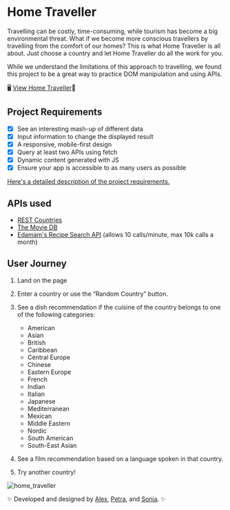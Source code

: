 # Home Traveller 
Travelling can be costly, time-consuming, while tourism has become a big environmental threat. What if we become more conscious travellers by travelling from the comfort of our homes? This is what Home Traveller is all about. Just choose a country and let Home Traveller do all the work for you. 

While we understand the limitations of this approach to travelling, we found this project to be a great way to practice DOM manipulation and using APIs.

🖥️ [View Home Traveller](https://alternadiva.github.io/Home-Traveller-Project/)🧳

## Project Requirements 
- [x] See an interesting mash-up of different data
- [x] Input information to change the displayed result
- [x] A responsive, mobile-first design
- [x] Query at least two APIs using fetch
- [x] Dynamic content generated with JS
- [x] Ensure your app is accessible to as many users as possible
  
[Here's a detailed description of the project requirements.](https://learn.foundersandcoders.com/course/syllabus/pre-apprenticeship/http/project/)

## APIs used 

- [REST Countries](https://restcountries.com/)
- [The Movie DB](https://www.themoviedb.org/documentation/api)
- [Edamam's Recipe Search API](https://developer.edamam.com/edamam-recipe-api) (allows 10 calls/minute, max 10k calls a month)

## User Journey 
1. Land on the page
2. Enter a country or use the “Random Country” button. 
3. See a dish recommendation if the cuisine of the country belongs to one of the following categories:
   * American
   * Asian
   * British
   * Caribbean
   * Central Europe
   * Chinese
   * Eastern Europe
   * French
   * Indian
   * Italian
   * Japanese
   * Mediterranean
   * Mexican
   * Middle Eastern
   * Nordic
   * South American
   * South-East Asian

4. See a film recommendation based on a language spoken in that country. 
5. Try another country!

![home_traveller](https://user-images.githubusercontent.com/82713219/154520948-2ded8383-ec68-4e36-bf5c-139bb7ea00c2.png)

:sparkles: Developed and designed by [Alex](https://github.com/lascellesabercrombie), [Petra](https://github.com/alternadiva), and [Sonia](https://github.com/sonianb). :sparkles:


